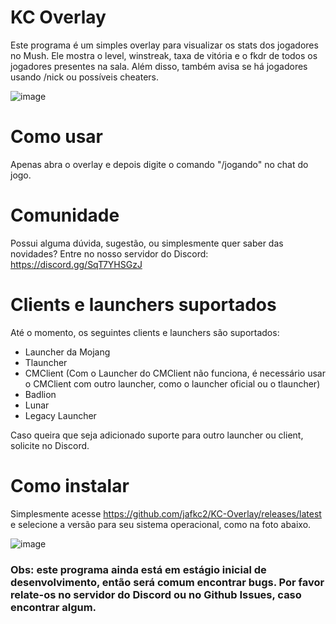# KC Overlay

Este programa é um simples overlay para visualizar os stats dos jogadores no Mush. Ele mostra o level, winstreak, taxa de vitória e o fkdr de todos os jogadores presentes na sala. Além disso, também avisa se há jogadores usando /nick ou possíveis cheaters.

![image](https://github.com/user-attachments/assets/485bf2c6-811f-4329-9ee6-1e81449d2409)

# Como usar

Apenas abra o overlay e depois digite o comando "/jogando"  no chat do jogo.

# Comunidade

Possui alguma dúvida, sugestão, ou simplesmente quer saber das novidades? Entre no nosso servidor do Discord: https://discord.gg/SqT7YHSGzJ

# Clients e launchers suportados

Até o momento, os seguintes clients e launchers são suportados:
* Launcher da Mojang
* Tlauncher
* CMClient (Com o Launcher do CMClient não funciona, é necessário usar o CMClient com outro launcher, como o launcher oficial ou o tlauncher)
* Badlion
* Lunar
* Legacy Launcher

Caso queira que seja adicionado suporte para outro launcher ou client, solicite no Discord.

# Como instalar

Simplesmente acesse https://github.com/jafkc2/KC-Overlay/releases/latest e selecione a versão para seu sistema operacional, como na foto abaixo.

![image](https://github.com/user-attachments/assets/1866f393-b8f3-472c-9c0c-903307dfe700)


### Obs: este programa ainda está em estágio inicial de desenvolvimento, então será comum encontrar bugs. Por favor relate-os no servidor do Discord ou no Github Issues, caso encontrar algum.
